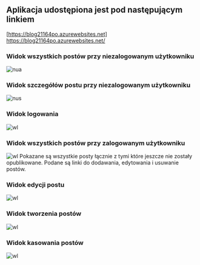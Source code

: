 
## Aplikacja udostępiona jest pod następującym linkiem
[https://blog21164po.azurewebsites.net] https://blog21164po.azurewebsites.net/

### Widok wszystkich postów przy niezalogowanym użytkowniku
![nua](https://github.com/Kiritek/aplikacje-internetowe-21164-195ICA/tree/main/lab1/assets/PrzegladPostowNiezalogowany.png)

### Widok szczegółów postu przy niezalogowanym użytkowniku
![nus](https://github.com/Kiritek/aplikacje-internetowe-21164-195ICA/tree/main/lab1/assets/SzczegolyPostowNiezalogowany.png)

### Widok logowania
![wl](https://github.com/Kiritek/aplikacje-internetowe-21164-195ICA/tree/main/lab1/assets/WidokLogowania.png)

### Widok wszystkich postów przy zalogowanym użytkowniku
![wl](https://github.com/Kiritek/aplikacje-internetowe-21164-195ICA/tree/main/lab1/assets/PrzegladPostowZalogowany.png)
Pokazane są wszystkie posty łącznie z tymi które jeszcze nie zostały opublikowane. Podane są linki do dodawania, edytowania i usuwanie postów.

### Widok edycji postu
![wl](https://github.com/Kiritek/aplikacje-internetowe-21164-195ICA/tree/main/lab1/assets/EdytowaniePostow.png)

### Widok tworzenia postów
![wl](https://github.com/Kiritek/aplikacje-internetowe-21164-195ICA/tree/main/lab1/assets/TworzeniePostow.png)

### Widok kasowania postów
![wl](https://github.com/Kiritek/aplikacje-internetowe-21164-195ICA/tree/main/lab1/assets/KasowaniePostow.png)
